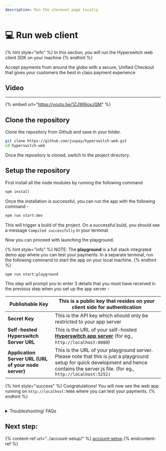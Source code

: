```yaml
---
description: Run the checkout page locally
---
```


# 💻 Run web client

{% hint style="info" %}
In this section, you will run the Hyperswitch web client SDK on your machine
{% endhint %}

Accept payments from around the globe with a secure, Unified Checkout that gives your customers the best in class payment experience

## Video

***

{% embed url="https://youtu.be/1ZJW6ioxJQM" %}

## Clone the repository <a href="#user-content-clone-the-repository" id="user-content-clone-the-repository"></a>

Clone the repository from Github and save in your folder.

```bash
git clone https://github.com/juspay/hyperswitch-web.git
cd hyperswitch-web
```

Once the repository is cloned, switch to the project directory.

## Setup the repository <a href="#user-content-setup-the-repository" id="user-content-setup-the-repository"></a>

First install all the node modules by running the following command

```bash
npm install
```

Once the installation is successful, you can run the app with the following command -&#x20;

```bash
npm run start:dev
```

This will trigger a build of the project. On a successful build, you should see a message `Compiled successfully` in your terminal.&#x20;

Now you can proceed with launching the playground.&#x20;

{% hint style="info" %}
NOTE: The **playground** is a full stack integrated demo app where you can test your payments. In a separate terminal, run the following command to start the app on your local machine.
{% endhint %}

```bash
npm run start:playground
```

This step will prompt you to enter 3 details that you must have received in the previous step when you set up the app server -&#x20;

| **Publishable Key**                                   |  This is a public key that resides on your client side for authentication                                                                                                                   |
| ----------------------------------------------------- | ------------------------------------------------------------------------------------------------------------------------------------------------------------------------------------------- |
| **Secret Key**                                        | This is the API key which should only be restricted to your app server                                                                                                                      |
| **Self-hosted Hyperswitch Server URL**                |  This is the URL of your self-hosted[ **Hyperswitch app server**](run-app-server.md) (for eg., `http://localhost:8080`)                                                                     |
| **Application Server URL (URL of your node server)**  | This is the URL of your playground server. Please note that this is just a playground setup for quick development and hence contains the server.js file. (for eg., `http://localhost:5252)` |

{% hint style="success" %}
Congratulations! You will now see the web app running on `http://localhost:9060` where you can test your payments.
{% endhint %}

##

<details>

<summary>Troubleshooting/ FAQs</summary>



* **I cannot see the Web app playground running on `http://localhost:9060`**\
  Please recheck the publishable key and secret key that you have provided along with the URLs that you entered during the setup. Make sure that the self-hosted Hyperswitch server URL is your app server URL and the application server URL is the playground server URL\

* **npm commands are throwing errors**\
  Please ensure you have the latest version of npm installed on your system. Once that is done, please reinstall the client application. You can also use `yarn` instead.\

* **I don't know my Self-hosted Hyperswitch Server URL**\
  You should get this as an output when you ran the app server. Running the app server is a pre-requisite for the client playground to run. Please ensure that you have followed steps for[ running the app server](run-app-server.md).\


</details>

## Next step:

{% content-ref url="../account-setup/" %}
[account-setup](../account-setup/)
{% endcontent-ref %}
